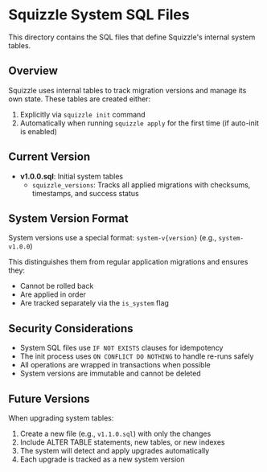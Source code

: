 # Squizzle System SQL Files

This directory contains the SQL files that define Squizzle's internal system tables.

## Overview

Squizzle uses internal tables to track migration versions and manage its own state. These tables are created either:

1. Explicitly via `squizzle init` command
2. Automatically when running `squizzle apply` for the first time (if auto-init is enabled)

## Current Version

- **v1.0.0.sql**: Initial system tables
  - `squizzle_versions`: Tracks all applied migrations with checksums, timestamps, and success status

## System Version Format

System versions use a special format: `system-v{version}` (e.g., `system-v1.0.0`)

This distinguishes them from regular application migrations and ensures they:
- Cannot be rolled back
- Are applied in order
- Are tracked separately via the `is_system` flag

## Security Considerations

- System SQL files use `IF NOT EXISTS` clauses for idempotency
- The init process uses `ON CONFLICT DO NOTHING` to handle re-runs safely
- All operations are wrapped in transactions when possible
- System versions are immutable and cannot be deleted

## Future Versions

When upgrading system tables:

1. Create a new file (e.g., `v1.1.0.sql`) with only the changes
2. Include ALTER TABLE statements, new tables, or new indexes
3. The system will detect and apply upgrades automatically
4. Each upgrade is tracked as a new system version